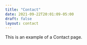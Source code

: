 ```yaml
---
title: "Contact"
date: 2021-09-22T20:01:09-05:00
draft: false
layout: contact
---
```


This is an example of a Contact page.